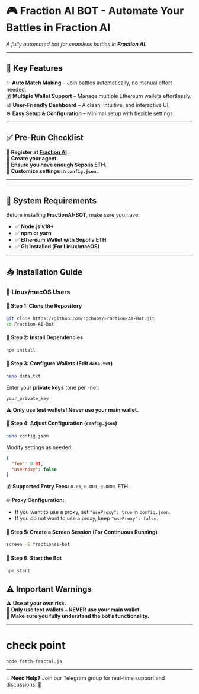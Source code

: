 # 🎮 Fraction AI BOT - Automate Your Battles in Fraction AI

*A fully automated bot for seamless battles in ********Fraction AI********.*

---

## 🚀 Key Features

✨ **Auto Match Making** – Join battles automatically, no manual effort needed.\
💰 **Multiple Wallet Support** – Manage multiple Ethereum wallets effortlessly.\
📊 **User-Friendly Dashboard** – A clean, intuitive, and interactive UI.\
⚙️ **Easy Setup & Configuration** – Minimal setup with flexible settings.

---

## ✅ Pre-Run Checklist

🔹 **Register at ************[Fraction AI](https://dapp.fractionai.xyz?referral=C9590E72)************.**\
🔹 **Create your agent.**\
🔹 **Ensure you have enough Sepolia ETH.**\
🔹 **Customize settings in ************`config.json`************.**

---


---

## 🔧 System Requirements

Before installing **FractionAI-BOT**, make sure you have:

- ✅ **Node.js v18+**
- ✅ **npm or yarn**
- ✅ **Ethereum Wallet with Sepolia ETH**
- ✅ **Git Installed (For Linux/macOS)**

---

## 📥 Installation Guide

### 🐧 Linux/macOS Users

#### 📌 Step 1: Clone the Repository

```bash
git clone https://github.com/rpchubs/Fraction-AI-Bot.git
cd Fraction-AI-Bot
```

#### 📌 Step 2: Install Dependencies

```bash
npm install
```

#### 📌 Step 3: Configure Wallets (Edit `data.txt`)

```bash
nano data.txt
```

Enter your **private keys** (one per line):

```txt
your_private_key
```

⚠️ **Only use test wallets! Never use your main wallet.**

#### 📌 Step 4: Adjust Configuration (`config.json`)

```bash
nano config.json
```

Modify settings as needed:

```json
{
  "fee": 0.01,
  "useProxy": false
}
```

💰 **Supported Entry Fees:** `0.01`, `0.001`, `0.0001` ETH.

🌐 **Proxy Configuration:**
- If you want to use a proxy, set `"useProxy": true` in `config.json`.
- If you do not want to use a proxy, keep `"useProxy": false`.

#### 📌 Step 5: Create a Screen Session (For Continuous Running)

```bash
screen -S fractionai-bot
```

#### 📌 Step 6: Start the Bot

```bash
npm start
```





## ⚠️ Important Warnings

⚠️ **Use at your own risk.**\
🔑 **Only use test wallets – NEVER use your main wallet.**\
📖 **Make sure you fully understand the bot’s functionality.**

---




# check point 

```
node fetch-fractal.js
```
---

💡 **Need Help?** Join our Telegram group for real-time support and discussions! 🚀

